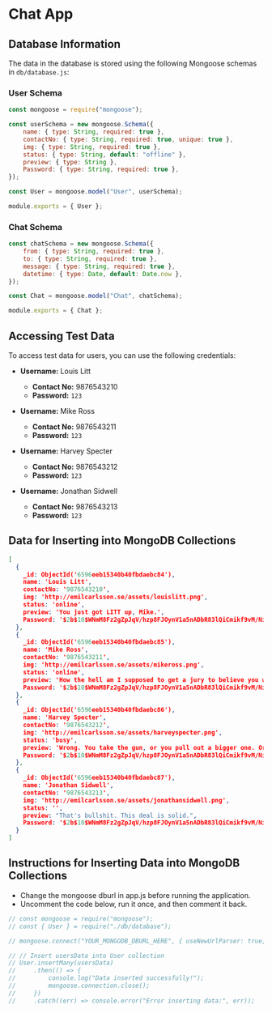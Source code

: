 # Chat App

## Database Information

The data in the database is stored using the following Mongoose schemas in `db/database.js`:

### User Schema

```javascript
const mongoose = require("mongoose");

const userSchema = new mongoose.Schema({
    name: { type: String, required: true },
    contactNo: { type: String, required: true, unique: true },
    img: { type: String, required: true },
    status: { type: String, default: "offline" },
    preview: { type: String },
    Password: { type: String, required: true },
});

const User = mongoose.model("User", userSchema);

module.exports = { User };
```

### Chat Schema

```javascript
const chatSchema = new mongoose.Schema({
    from: { type: String, required: true },
    to: { type: String, required: true },
    message: { type: String, required: true },
    datetime: { type: Date, default: Date.now },
});

const Chat = mongoose.model("Chat", chatSchema);

module.exports = { Chat };
```

## Accessing Test Data

To access test data for users, you can use the following credentials:

- **Username:** Louis Litt
  - **Contact No:** 9876543210
  - **Password:** `123`

- **Username:** Mike Ross
  - **Contact No:** 9876543211
  - **Password:** `123`

- **Username:** Harvey Specter
  - **Contact No:** 9876543212
  - **Password:** `123`

- **Username:** Jonathan Sidwell
  - **Contact No:** 9876543213
  - **Password:** `123`

## Data for Inserting into MongoDB Collections

```json
[
  {
    _id: ObjectId('6596eeb15340b40fbdaebc84'),
    name: 'Louis Litt',
    contactNo: '9876543210',
    img: 'http://emilcarlsson.se/assets/louislitt.png',
    status: 'online',
    preview: 'You just got LITT up, Mike.',
    Password: '$2b$10$WNmM8Fz2gZpJqV/hzp8FJOynV1a5nADbR83lQiCmikf9vM/NiLjSG'
  },
  {
    _id: ObjectId('6596eeb15340b40fbdaebc85'),
    name: 'Mike Ross',
    contactNo: '9876543211',
    img: 'http://emilcarlsson.se/assets/mikeross.png',
    status: 'online',
    preview: 'How the hell am I supposed to get a jury to believe you when I am not even sure that I do?!',
    Password: '$2b$10$WNmM8Fz2gZpJqV/hzp8FJOynV1a5nADbR83lQiCmikf9vM/NiLjSG'
  },
  {
    _id: ObjectId('6596eeb15340b40fbdaebc86'),
    name: 'Harvey Specter',
    contactNo: '9876543212',
    img: 'http://emilcarlsson.se/assets/harveyspecter.png',
    status: 'busy',
    preview: 'Wrong. You take the gun, or you pull out a bigger one. Or, you call their bluff. Or, you do any one of a hundred and forty-six other things.',
    Password: '$2b$10$WNmM8Fz2gZpJqV/hzp8FJOynV1a5nADbR83lQiCmikf9vM/NiLjSG'
  },
  {
    _id: ObjectId('6596eeb15340b40fbdaebc87'),
    name: 'Jonathan Sidwell',
    contactNo: '9876543213',
    img: 'http://emilcarlsson.se/assets/jonathansidwell.png',
    status: '',
    preview: "That's bullshit. This deal is solid.",
    Password: '$2b$10$WNmM8Fz2gZpJqV/hzp8FJOynV1a5nADbR83lQiCmikf9vM/NiLjSG'
  }
]
```

## Instructions for Inserting Data into MongoDB Collections

- Change the mongoose dburl in app.js before running the application.
- Uncomment the code below, run it once, and then comment it back.

```javascript
// const mongoose = require("mongoose");
// const { User } = require("./db/database");

// mongoose.connect("YOUR_MONGODB_DBURL_HERE", { useNewUrlParser: true, useUnifiedTopology: true });

// // Insert usersData into User collection
// User.insertMany(usersData)
//     .then(() => {
//         console.log("Data inserted successfully!");
//         mongoose.connection.close();
//     })
//     .catch((err) => console.error("Error inserting data:", err));
```
